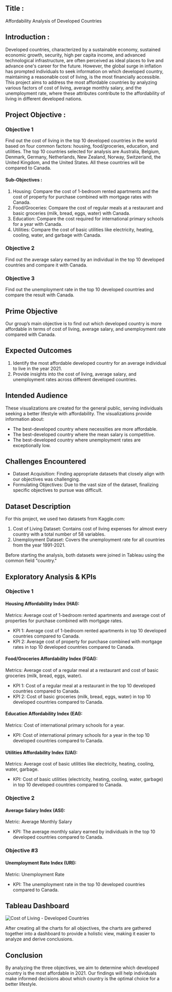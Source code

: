 ## Title :
Affordability Analysis of Developed Countries

## Introduction :
Developed countries, characterized by a sustainable economy, sustained economic growth, security, high per capita income, and advanced technological infrastructure, are often perceived as ideal places to live and advance one's career for the future. However, the global surge in inflation has prompted individuals to seek information on which developed country, maintaining a reasonable cost of living, is the most financially accessible. This project aims to address the most affordable countries by analyzing various factors of cost of living, average monthly salary, and the unemployment rate, where these attributes contribute to the affordability of living in different developed nations.

## Project Objective :

### Objective 1
Find out the cost of living in the top 10 developed countries in the world based on four common factors: housing, food/groceries, education, and utilities. The top 10 countries selected for analysis are Australia, Belgium, Denmark, Germany, Netherlands, New Zealand, Norway, Switzerland, the United Kingdom, and the United States. All these countries will be compared to Canada.

#### Sub-Objectives :
1. Housing: Compare the cost of 1-bedroom rented apartments and the cost of property for purchase combined with mortgage rates with Canada.
2. Food/Groceries: Compare the cost of regular meals at a restaurant and basic groceries (milk, bread, eggs, water) with Canada.
3. Education: Compare the cost required for international primary schools for a year with Canada.
4. Utilities: Compare the cost of basic utilities like electricity, heating, cooling, water, and garbage with Canada.

### Objective 2
Find out the average salary earned by an individual in the top 10 developed countries and compare it with Canada.

### Objective 3
Find out the unemployment rate in the top 10 developed countries and compare the result with Canada.

## Prime Objective
Our group’s main objective is to find out which developed country is more affordable in terms of cost of living, average salary, and unemployment rate compared with Canada.

## Expected Outcomes
1. Identify the most affordable developed country for an average individual to live in the year 2021.
2. Provide insights into the cost of living, average salary, and unemployment rates across different developed countries.

## Intended Audience
These visualizations are created for the general public, serving individuals seeking a better lifestyle with affordability. The visualizations provide information about:

- The best-developed country where necessities are more affordable.
- The best-developed country where the mean salary is competitive.
- The best-developed country where unemployment rates are exceptionally low.

## Challenges Encountered
- Dataset Acquisition: Finding appropriate datasets that closely align with our objectives was challenging.
- Formulating Objectives: Due to the vast size of the dataset, finalizing specific objectives to pursue was difficult.

## Dataset Description
For this project, we used two datasets from Kaggle.com:

1. Cost of Living Dataset: Contains cost of living expenses for almost every country with a total number of 58 variables.
2. Unemployment Dataset: Covers the unemployment rate for all countries from the year 1991-2021.

Before starting the analysis, both datasets were joined in Tableau using the common field "country."

## Exploratory Analysis & KPIs

### Objective 1
#### Housing Affordability Index (HAI):
Metrics: Average cost of 1-bedroom rented apartments and average cost of properties for purchase combined with mortgage rates.
- KPI 1: Average cost of 1-bedroom rented apartments in top 10 developed countries compared to Canada.
- KPI 2: Average cost of property for purchase combined with mortgage rates in top 10 developed countries compared to Canada.
#### Food/Groceries Affordability Index (FGAI):
Metrics: Average cost of a regular meal at a restaurant and cost of basic groceries (milk, bread, eggs, water).
- KPI 1: Cost of a regular meal at a restaurant in the top 10 developed countries compared to Canada.
- KPI 2: Cost of basic groceries (milk, bread, eggs, water) in top 10 developed countries compared to Canada.
#### Education Affordability Index (EAI):
Metrics: Cost of international primary schools for a year.
- KPI: Cost of international primary schools for a year in the top 10 developed countries compared to Canada.
#### Utilities Affordability Index (UAI):
Metrics: Average cost of basic utilities like electricity, heating, cooling, water, garbage.
- KPI: Cost of basic utilities (electricity, heating, cooling, water, garbage) in top 10 developed countries compared to Canada.

### Objective 2
#### Average Salary Index (ASI):
Metric: Average Monthly Salary
- KPI: The average monthly salary earned by individuals in the top 10 developed countries compared to Canada.

### Objective #3
#### Unemployment Rate Index (URI):
Metric: Unemployment Rate
- KPI: The unemployment rate in the top 10 developed countries compared to Canada.

## Tableau Dashboard

![Cost of Living - Developed Countries](affordable_country/cost_of_living_developed_countries.jpeg)

After creating all the charts for all objectives, the charts are gathered together into a dashboard to provide a holistic view, making it easier to analyze and derive conclusions.


## Conclusion
By analyzing the three objectives, we aim to determine which developed country is the most affordable in 2021. Our findings will help individuals make informed decisions about which country is the optimal choice for a better lifestyle.

